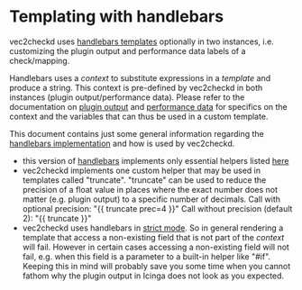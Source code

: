 # Templating with handlebars

vec2checkd uses [handlebars templates](https://handlebarsjs.com/) optionally in two instances, i.e. customizing the plugin output and performance data labels of a check/mapping.

Handlebars uses a _context_ to substitute expressions in a _template_ and produce a string. This context is pre-defined by vec2checkd in both instances (plugin output/performance data). Please refer to the documentation on [plugin output](plugin_output.md) and [performance data](performance_data.md) for specifics on the context and the variables that can thus be used in a custom template.

This document contains just some general information regarding the [handlebars implementation](https://github.com/sunng87/handlebars-rust) and how is used by vec2checkd.

* this version of [handlebars](https://github.com/sunng87/handlebars-rust) implements only essential helpers listed [here](https://docs.rs/handlebars/4.2.1/handlebars/#built-in-helpers)
* vec2checkd implements one custom helper that may be used in templates called "truncate". "truncate" can be used to reduce the precision of a float value in places where the exact number does not matter (e.g. plugin output) to a specific number of decimals.
  Call with optional precision: "{{ truncate prec=4 <float> }}"
  Call without precision (default 2): "{{ truncate <float> }}"
* vec2checkd uses handlebars in [strict mode](https://docs.rs/handlebars/4.2.1/handlebars/#strict-mode). So in general rendering a template that access a non-existing field that is not part of the _context_ will fail. However in certain cases accessing a non-existing field will not fail, e.g. when this field is a parameter to a built-in helper like "#if". Keeping this in mind will probably save you some time when you cannot fathom why the plugin output in Icinga does not look as you expected.
